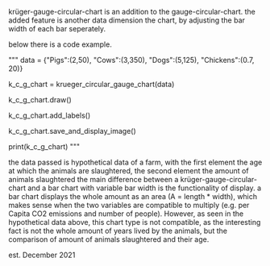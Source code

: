 krüger-gauge-circular-chart is an addition to the gauge-circular-chart. 
the added feature is another data dimension the chart, by adjusting the bar width of each bar seperately.

below there is a code example. 

    
    
"""
data = {"Pigs":(2,50), "Cows":(3,350), "Dogs":(5,125), "Chickens":(0.7, 20)}

k_c_g_chart = krueger_circular_gauge_chart(data)

k_c_g_chart.draw()

k_c_g_chart.add_labels()

k_c_g_chart.save_and_display_image()

print(k_c_g_chart)
"""
        
the data passed is hypothetical data of a farm, with the first element the age at which the animals are slaughtered, the second element the amount of animals slaughtered
the main difference between a krüger-gauge-circular-chart and a bar chart with variable bar width is the functionality of display. a bar chart displays the whole amount as an area (A = length * width), which makes sense when the two variables are compatible to multiply (e.g. per Capita CO2 emissions and number of people). However, as seen in the hypothetical data above, this chart type is not compatible, as the interesting fact is not the whole amount of years lived by the animals, but the comparison of amount of animals slaughtered and their age.


est. December 2021

